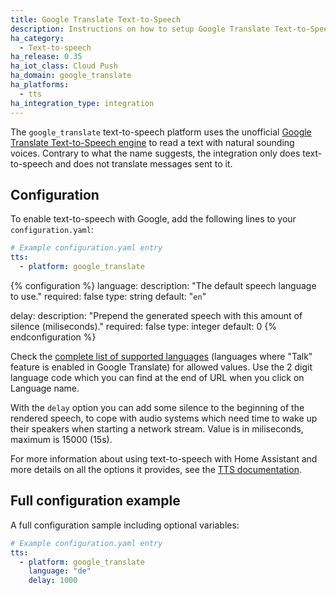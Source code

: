 ```yaml
---
title: Google Translate Text-to-Speech
description: Instructions on how to setup Google Translate Text-to-Speech with Home Assistant.
ha_category:
  - Text-to-speech
ha_release: 0.35
ha_iot_class: Cloud Push
ha_domain: google_translate
ha_platforms:
  - tts
ha_integration_type: integration
---
```


The `google_translate` text-to-speech platform uses the unofficial [Google Translate Text-to-Speech engine](https://translate.google.com/) to read a text with natural sounding voices. Contrary to what the name suggests, the integration only does text-to-speech and does not translate messages sent to it.

## Configuration

To enable text-to-speech with Google, add the following lines to your `configuration.yaml`:

```yaml
# Example configuration.yaml entry
tts:
  - platform: google_translate
```

{% configuration %}
language:
  description: "The default speech language to use."
  required: false
  type: string
  default: "`en`"

delay:
  description: "Prepend the generated speech with this amount of silence (miliseconds)."
  required: false
  type: integer
  default: 0
{% endconfiguration %}

Check the [complete list of supported languages](https://translate.google.com/intl/en_ALL/about/languages/) (languages where "Talk" feature is enabled in Google Translate) for allowed values.
Use the 2 digit language code which you can find at the end of URL when you click on Language name.

With the `delay` option you can add some silence to the beginning of the rendered speech, to cope with audio systems which need time to wake up their speakers when starting a network stream. Value is in miliseconds, maximum is 15000 (15s).

For more information about using text-to-speech with Home Assistant and more details on all the options it provides, see the [TTS documentation](/integrations/tts/).

## Full configuration example

A full configuration sample including optional variables:

```yaml
# Example configuration.yaml entry
tts:
  - platform: google_translate
    language: "de"
    delay: 1000
```
